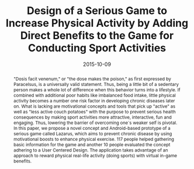 ---
abstract: '"Dosis facit venenum," or "the dose makes the poison," as first expressed
  by Paracelsus, is a universally valid statement. Thus, being a little bit of a sedentary
  person makes a whole lot of difference when this behavior turns into a lifestyle.
  If combined with additional poor habits like imbalanced food intake, little physical
  activity becomes a number one risk factor in developing chronic diseases later on.
  What is lacking are motivational concepts and tools that pick up "active" as well
  as "less active couch potatoes" with the purpose to prevent serious health consequences
  by making sport activities more attractive, interactive, fun and engaging. Thus,
  lowering the barrier of overcoming one´s weaker self is pivotal. In this paper,
  we propose a novel concept and Android-based prototype of a serious game called
  Lazarus, which aims to prevent chronic disease by using motivational boosts to enhance
  physical exercise. 117 people helped gathering basic information for the game and
  another 10 people evaluated the concept adhering to a User Centered Design. The
  application takes advantage of an approach to reward physical real-life activity
  (doing sports) with virtual in-game benefits.'
authors:
- René Baranyi
- Dennis Matthias Binder
- Nadja Lederer
- Thomas Grechenig
date: '2015-10-09'
featured: false
links:
- name: Publik
  url: https://publik.tuwien.ac.at/showentry.php?ID=246565&lang=2
publication_types:
- '1'
publishDate: '2015-10-09'
specifics: 'Vortrag: International Conference on Biomedical and Health Informatics
  (ICBHI 2015), Haikou, China; 09.10.2015 - 10.10.2015; in: "Proceedings of the International
  Conference on Biomedical and Health Informatics (ICBHI 2015)", (2015), S. 1 - 4.'
title: Design of a Serious Game to Increase Physical Activity by Adding Direct Benefits
  to the Game for Conducting Sport Activities
url_pdf: ''
---